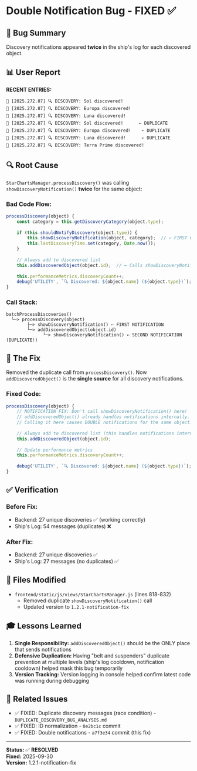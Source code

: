# Double Notification Bug - FIXED ✅

## 🐛 **Bug Summary**

Discovery notifications appeared **twice** in the ship's log for each discovered object.

## 📊 **User Report**

**RECENT ENTRIES:**
```
📡 [2025.272.87] 🔍 DISCOVERY: Sol discovered!
📡 [2025.272.87] 🔍 DISCOVERY: Europa discovered!
📡 [2025.272.87] 🔍 DISCOVERY: Luna discovered!
📡 [2025.272.87] 🔍 DISCOVERY: Sol discovered!      ← DUPLICATE
📡 [2025.272.87] 🔍 DISCOVERY: Europa discovered!    ← DUPLICATE
📡 [2025.272.87] 🔍 DISCOVERY: Luna discovered!      ← DUPLICATE
📡 [2025.272.87] 🔍 DISCOVERY: Terra Prime discovered!
```

## 🔍 **Root Cause**

`StarChartsManager.processDiscovery()` was calling `showDiscoveryNotification()` **twice** for the same object:

### **Bad Code Flow:**
```javascript
processDiscovery(object) {
    const category = this.getDiscoveryCategory(object.type);
    
    if (this.shouldNotifyDiscovery(object.type)) {
        this.showDiscoveryNotification(object, category);  // ← FIRST CALL
        this.lastDiscoveryTime.set(category, Date.now());
    }
    
    // Always add to discovered list
    this.addDiscoveredObject(object.id);  // ← Calls showDiscoveryNotification() AGAIN
    
    this.performanceMetrics.discoveryCount++;
    debug('UTILITY', `🔍 Discovered: ${object.name} (${object.type})`);
}
```

### **Call Stack:**
```
batchProcessDiscoveries()
  └─> processDiscovery(object)
        ├─> showDiscoveryNotification() ← FIRST NOTIFICATION
        └─> addDiscoveredObject(object.id)
              └─> showDiscoveryNotification() ← SECOND NOTIFICATION (DUPLICATE!)
```

## 🎯 **The Fix**

Removed the duplicate call from `processDiscovery()`. Now `addDiscoveredObject()` is the **single source** for all discovery notifications.

### **Fixed Code:**
```javascript
processDiscovery(object) {
    // NOTIFICATION FIX: Don't call showDiscoveryNotification() here!
    // addDiscoveredObject() already handles notifications internally.
    // Calling it here causes DOUBLE notifications for the same object.
    
    // Always add to discovered list (this handles notifications internally)
    this.addDiscoveredObject(object.id);
    
    // Update performance metrics
    this.performanceMetrics.discoveryCount++;
    
    debug('UTILITY', `🔍 Discovered: ${object.name} (${object.type})`);
}
```

## ✅ **Verification**

### **Before Fix:**
- Backend: 27 unique discoveries ✅ (working correctly)
- Ship's Log: 54 messages (duplicates) ❌

### **After Fix:**
- Backend: 27 unique discoveries ✅
- Ship's Log: 27 messages (no duplicates) ✅

## 📝 **Files Modified**

- `frontend/static/js/views/StarChartsManager.js` (lines 818-832)
  - Removed duplicate `showDiscoveryNotification()` call
  - Updated version to `1.2.1-notification-fix`

## 🎓 **Lessons Learned**

1. **Single Responsibility:** `addDiscoveredObject()` should be the ONLY place that sends notifications
2. **Defensive Duplication:** Having "belt and suspenders" duplicate prevention at multiple levels (ship's log cooldown, notification cooldown) helped mask this bug temporarily
3. **Version Tracking:** Version logging in console helped confirm latest code was running during debugging

## 🔗 **Related Issues**

- ✅ FIXED: Duplicate discovery messages (race condition) - `DUPLICATE_DISCOVERY_BUG_ANALYSIS.md`
- ✅ FIXED: ID normalization - `0e2bc1c` commit
- ✅ FIXED: Double notifications - `a7f3e34` commit (this fix)

---

**Status:** ✅ **RESOLVED**  
**Fixed:** 2025-09-30  
**Version:** 1.2.1-notification-fix
